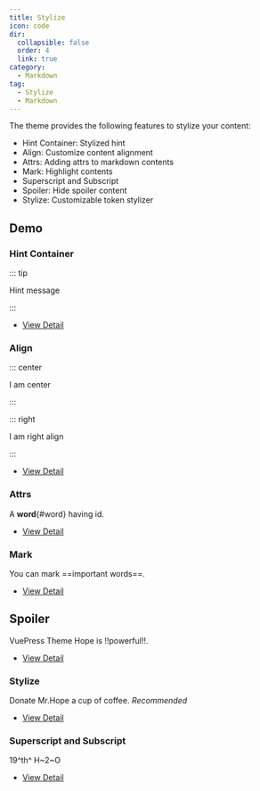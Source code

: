```yaml
---
title: Stylize
icon: code
dir:
  collapsible: false
  order: 4
  link: true
category:
  - Markdown
tag:
  - Stylize
  - Markdown
---
```


The theme provides the following features to stylize your content:

- Hint Container: Stylized hint
- Align: Customize content alignment
- Attrs: Adding attrs to markdown contents
- Mark: Highlight contents
- Superscript and Subscript
- Spoiler: Hide spoiler content
- Stylize: Customizable token stylizer

<!-- more -->

## Demo

### Hint Container

::: tip

Hint message

:::

- [View Detail](./hint.md)

### Align

::: center

I am center

:::

::: right

I am right align

:::

- [View Detail](./align.md)

### Attrs

A **word**{#word} having id.

- [View Detail](./attrs.md)

### Mark

You can mark ==important words==.

- [View Detail](./mark.md)

## Spoiler

VuePress Theme Hope is !!powerful!!.

- [View Detail](./spoiler.md)

### Stylize

Donate Mr.Hope a cup of coffee. _Recommended_

- [View Detail](./stylize.md)

### Superscript and Subscript

19^th^ H~2~O

- [View Detail](./sup-sub.md)
